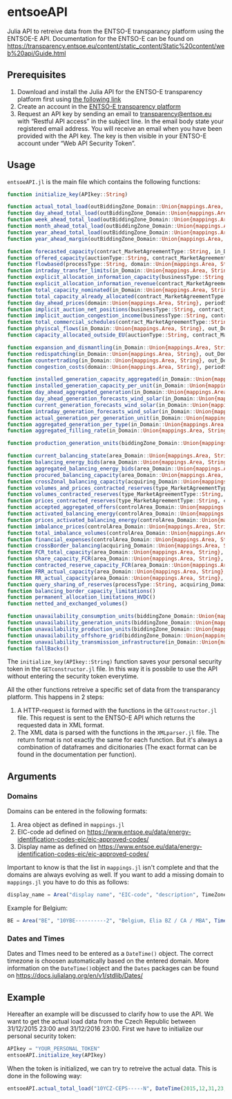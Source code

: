 # entsoeAPI
Julia API to retreive data from the ENTSO-E transparancy platform using the ENTSOE-E API.
Documentation for the ENTSO-E can be found on https://transparency.entsoe.eu/content/static_content/Static%20content/web%20api/Guide.html

## Prerequisites
1. Download and install the Julia API for the ENTSO-E transparency platform first using [the following link](https://github.com/Electa-Git/etsoe-julia-api)
2. Create an account in the [ENTSO-E transparency platform](https://transparency.entsoe.eu/)
3. Request an API key by sending an email to transparency@entsoe.eu with “Restful API access” in the subject line. In the email body state your registered email address. You will receive an email when you have been provided with the API key. The key is then visible in your ENTSO-E account under “Web API Security Token”.

## Usage
`entsoeAPI.jl` is the main file which contains the following functions:
```julia
function initialize_key(APIkey::String)

function actual_total_load(outBiddingZone_Domain::Union{mappings.Area, String}, periodStart::DateTime, periodEnd::DateTime)
function day_ahead_total_load(outBiddingZone_Domain::Union{mappings.Area, String}, periodStart::DateTime, periodEnd::DateTime)
function week_ahead_total_load(outBiddingZone_Domain::Union{mappings.Area, String}, periodStart::DateTime, periodEnd::DateTime)
function month_ahead_total_load(outBiddingZone_Domain::Union{mappings.Area, String}, periodStart::DateTime, periodEnd::DateTime)
function year_ahead_total_load(outBiddingZone_Domain::Union{mappings.Area, String}, periodStart::DateTime, periodEnd::DateTime)
function year_ahead_margin(outBiddingZone_Domain::Union{mappings.Area, String}, periodStart::DateTime, periodEnd::DateTime)

function forecasted_capacity(contract_MarketAgreementType::String, in_Domain::Union{mappings.Area, String}, out_Domain::Union{mappings.Area, String}, periodStart::DateTime, periodEnd::DateTime)
function offered_capacity(auctionType::String, contract_MarketAgreementType::String, in_Domain::Union{mappings.Area, String}, out_Domain::Union{mappings.Area, String}, periodStart::DateTime, periodEnd::DateTime, auctionCategory::String = "", update_DateAndOrTime::DateTime = DateTime(0), classificationSequence_AttributeInstanceComponentPosition::String = "")
function flowbased(processType::String, domain::Union{mappings.Area, String}, periodStart::DateTime, periodEnd::DateTime)
function intraday_transfer_limits(in_Domain::Union{mappings.Area, String}, out_Domain::Union{mappings.Area, String}, periodStart::DateTime, periodEnd::DateTime)
function explicit_allocation_information_capacity(businessType::String, contract_MarketAgreementType::String, in_Domain::Union{mappings.Area, String}, out_Domain::Union{mappings.Area, String}, periodStart::DateTime, periodEnd::DateTime, auctionCategory::String = "", classificationSequence_AttributeInstanceComponentPosition::String = "")
function explicit_allocation_information_revenue(contract_MarketAgreementType::String, in_Domain::Union{mappings.Area, String}, out_Domain::Union{mappings.Area, String}, periodStart::DateTime, periodEnd::DateTime)
function total_capacity_nominated(in_Domain::Union{mappings.Area, String}, out_Domain::Union{mappings.Area, String}, periodStart::DateTime, periodEnd::DateTime)
function total_capacity_already_allocated(contract_MarketAgreementType::String, in_Domain::Union{mappings.Area, String}, out_Domain::Union{mappings.Area, String}, periodStart::DateTime, periodEnd::DateTime, auctionCategory::String = "")
function day_ahead_prices(domain::Union{mappings.Area, String}, periodStart::DateTime, periodEnd::DateTime)
function implicit_auction_net_positions(businessType::String, contract_MarketAgreementType::String, domain::Union{mappings.Area, String}, periodStart::DateTime, periodEnd::DateTime)
function implicit_auction_congestion_income(businessType::String, contract_MarketAgreementType::String, domain::Union{mappings.Area, String}, periodStart::DateTime, periodEnd::DateTime)
function total_commercial_schedules(contract_MarketAgreementType::String, in_Domain::Union{mappings.Area, String}, out_Domain::Union{mappings.Area, String}, periodStart::DateTime, periodEnd::DateTime)
function phyiscal_flows(in_Domain::Union{mappings.Area, String}, out_Domain::Union{mappings.Area, String}, periodStart::DateTime, periodEnd::DateTime)
function capacity_allocated_outside_EU(auctionType::String, contract_MarketAgreementType::String, in_Domain::Union{mappings.Area, String}, out_Domain::Union{mappings.Area, String}, periodStart::DateTime, periodEnd::DateTime, auctionCategory::String = "", classificationSequence_AttributeInstanceComponentPosition::String = "")

function expansion_and_dismantling(in_Domain::Union{mappings.Area, String}, out_Domain::Union{mappings.Area, String}, periodStart::DateTime, periodEnd::DateTime, businessType::String = "", docStatus::String = "")
function redispatching(in_Domain::Union{mappings.Area, String}, out_Domain::Union{mappings.Area, String}, periodStart::DateTime, periodEnd::DateTime, businessType::String = "")
function countertrading(in_Domain::Union{mappings.Area, String}, out_Domain::Union{mappings.Area, String}, periodStart::DateTime, periodEnd::DateTime)
function congestion_costs(domain::Union{mappings.Area, String}, periodStart::DateTime, periodEnd::DateTime, businessType::String = "")

function installed_generation_capacity_aggregated(in_Domain::Union{mappings.Area, String}, periodStart::DateTime, periodEnd::DateTime, psrType::String = "")
function installed_generation_capacity_per_unit(in_Domain::Union{mappings.Area, String}, periodStart::DateTime, periodEnd::DateTime, psrType::String = "")
function day_ahead_aggregated_generation(in_Domain::Union{mappings.Area, String}, periodStart::DateTime, periodEnd::DateTime)
function day_ahead_generation_forecasts_wind_solar(in_Domain::Union{mappings.Area, String}, periodStart::DateTime, periodEnd::DateTime, psrType::String = "")
function current_generation_forecasts_wind_solar(in_Domain::Union{mappings.Area, String}, periodStart::DateTime, periodEnd::DateTime, psrType::String = "")
function intraday_generation_forecasts_wind_solar(in_Domain::Union{mappings.Area, String}, periodStart::DateTime, periodEnd::DateTime, psrType::String = "")
function actual_generation_per_generation_unit(in_Domain::Union{mappings.Area, String}, periodStart::DateTime, periodEnd::DateTime, psrType::String = "", registeredResource::String = "")
function aggregated_generation_per_type(in_Domain::Union{mappings.Area, String}, periodStart::DateTime, periodEnd::DateTime, psrType::String = "")
function aggregated_filling_rate(in_Domain::Union{mappings.Area, String}, periodStart::DateTime, periodEnd::DateTime)

function production_generation_units(biddingZone_Domain::Union{mappings.Area, String}, implementation_DateAndOrTime::DateTime, psrType::String = "")

function current_balancing_state(area_Domain::Union{mappings.Area, String}, periodStart::DateTime, periodEnd::DateTime)
function balancing_energy_bids(area_Domain::Union{mappings.Area, String}, periodStart::DateTime, periodEnd::DateTime, processType::String)
function aggregated_balancing_energy_bids(area_Domain::Union{mappings.Area, String}, periodStart::DateTime, periodEnd::DateTime, processType::String)
function procured_balancing_capacity(area_Domain::Union{mappings.Area, String}, periodStart::DateTime, periodEnd::DateTime, type_MarketAgreementType::String = "")
function crossZonal_balancing_capacity(acquiring_Domain::Union{mappings.Area, String}, connecting_Domain::Union{mappings.Area, String}, periodStart::DateTime, periodEnd::DateTime)
function volumes_and_prices_contracted_reserves(type_MarketAgreementType::String, processType::String, controlArea_Domain::Union{mappings.Area, String}, periodStart::DateTime, periodEnd::DateTime, psrType::String = "", offset::Int = 0)
function volumes_contracted_reserves(type_MarketAgreementType::String, controlArea_Domain::Union{mappings.Area, String}, periodStart::DateTime, periodEnd::DateTime, businessType::String = "", psrType::String = "", offset::Int = 0)
function prices_contracted_reserves(type_MarketAgreementType::String, controlArea_Domain::Union{mappings.Area, String}, periodStart::DateTime, periodEnd::DateTime, businessType::String = "", psrType::String = "", offset::Int = 0)
function accepted_aggregated_offers(controlArea_Domain::Union{mappings.Area, String}, periodStart::DateTime, periodEnd::DateTime, businessType::String = "", psrType::String = "")
function activated_balancing_energy(controlArea_Domain::Union{mappings.Area, String}, periodStart::DateTime, periodEnd::DateTime, businessType::String = "", psrType::String = "")
function prices_activated_balancing_energy(controlArea_Domain::Union{mappings.Area, String}, periodStart::DateTime, periodEnd::DateTime, businessType::String = "", psrType::String = "")
function imbalance_prices(controlArea_Domain::Union{mappings.Area, String}, periodStart::DateTime, periodEnd::DateTime)
function total_imbalance_volumes(controlArea_Domain::Union{mappings.Area, String}, periodStart::DateTime, periodEnd::DateTime)
function financial_expenses(controlArea_Domain::Union{mappings.Area, String}, periodStart::DateTime, periodEnd::DateTime)
function crossBorder_balancing(acquiring_Domain::Union{mappings.Area, String}, connecting_Domain::Union{mappings.Area, String}, periodStart::DateTime, periodEnd::DateTime)
function FCR_total_capacity(area_Domain::Union{mappings.Area, String}, periodStart::DateTime, periodEnd::DateTime)
function share_capacity_FCR(area_Domain::Union{mappings.Area, String}, periodStart::DateTime, periodEnd::DateTime)
function contracted_reserve_capacity_FCR(area_Domain::Union{mappings.Area, String}, periodStart::DateTime, periodEnd::DateTime)
function FRR_actual_capacity(area_Domain::Union{mappings.Area, String}, periodStart::DateTime, periodEnd::DateTime)
function RR_actual_capacity(area_Domain::Union{mappings.Area, String}, periodStart::DateTime, periodEnd::DateTime)
function query_sharing_of_reserves(processType::String, acquiring_Domain::Union{mappings.Area, String}, connecting_Domain::Union{mappings.Area, String}, periodStart::DateTime, periodEnd::DateTime)
function balancing_border_capacity_limitations()
function permanent_allocation_limitations_HVDC()
function netted_and_exchanged_volumes()

function unavailability_consumption_units(biddingZone_Domain::Union{mappings.Area, String}, periodStart::DateTime, periodEnd::DateTime, businessType::String = "")
function unavailability_generation_units(biddingZone_Domain::Union{mappings.Area, String}, periodStart::DateTime, periodEnd::DateTime, businessType::String = "", docStatus::String = "", periodStartUpdate::DateTime = DateTime(0), periodEndUpdate::DateTime = DateTime(0), registeredResource::String = "", mRID::String = "", offset::Int = 0)
function unavailability_production_units(biddingZone_Domain::Union{mappings.Area, String}, periodStart::DateTime, periodEnd::DateTime, businessType::String = "", docStatus::String = "", periodStartUpdate::DateTime = DateTime(0), periodEndUpdate::DateTime = DateTime(0), registeredResource::String = "", mRID::String = "", offset::Int = 0)
function unavailability_offshore_grid(biddingZone_Domain::Union{mappings.Area, String}, periodStart::DateTime, periodEnd::DateTime, docStatus::String = "", periodStartUpdate::DateTime = DateTime(0), periodEndUpdate::DateTime = DateTime(0), mRID::String = "", offset::Int = 0)
function unavailability_transmission_infrastructure(in_Domain::Union{mappings.Area, String}, out_Domain::Union{mappings.Area, String}, periodStart::DateTime, periodEnd::DateTime, businessType::String = "", docStatus::String = "", periodStartUpdate::DateTime = DateTime(0), periodEndUpdate::DateTime = DateTime(0), mRID::String = "", offset::Int = 0)
function fallBacks()
```

The `initialize_key(APIkey::String)` function saves your personal security token in the `GETconstructor.jl` file. In this way it is possbile to use the API without entering the security token everytime.

All the other functions retreive a specific set of data from the transparancy platform. This happens in 2 steps: 
1. A HTTP-request is formed with the functions in the `GETconstructor.jl` file. This request is sent to the ENTSO-E API which returns the requested data in XML format.
2. The XML data is parsed with the functions in the `XMLparser.jl` file. The return format is not exactly the same for each function. But it's always a combination of dataframes and dicitionaries (The exact format can be found in the documentation per function).

## Arguments
### Domains
Domains can be entered in the following formats:
1. Area object as defined in `mappings.jl`
2. EIC-code ad defined on https://www.entsoe.eu/data/energy-identification-codes-eic/eic-approved-codes/
3. Display name as defined on https://www.entsoe.eu/data/energy-identification-codes-eic/eic-approved-codes/

Important to know is that the list in `mappings.jl` isn't complete and that the domains are always evolving as well. If you want to add a missing domain to `mappings.jl` you have to do this as follows:
```julia
display_name = Area("display name", "EIC-code", "description", TimeZone)
```
Example for Belgium:
```julia
BE = Area("BE", "10YBE----------2", "Belgium, Elia BZ / CA / MBA", TimeZone("Europe/Brussels"))
```

### Dates and Times
Dates and TImes need to be entered as a `DateTime()` object. The correct timezone is choosen automatically based on the entered domain. More information on the `DateTime()`object and the `Dates` packages can be found on https://docs.julialang.org/en/v1/stdlib/Dates/

## Example
Hereafter an example will be discussed to clarify how to use the API.
We want to get the actual load data from the Czech Republic between 31/12/2015 23:00 and 31/12/2016 23:00. First we have to initialize our personal security token:
```julia
APIkey = "YOUR_PERSONAL_TOKEN"
entsoeAPI.initialize_key(APIkey)
```

When the token is initialized, we can try to retreive the actual data. This is done in the following way:
```julia
entsoeAPI.actual_total_load("10YCZ-CEPS-----N", DateTime(2015,12,31,23,00), DateTime(2016,12,31,23,00))
```